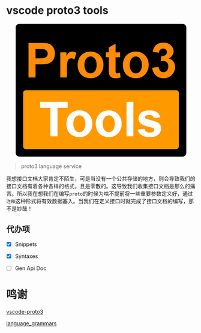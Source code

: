 # vscode proto3 tools

<p align="center">
    <img src="../images/logo.png">
</p>

> proto3 language service

我想接口文档大家肯定不陌生，可是当没有一个公共存储的地方，则会导致我们的接口文档有着各种各样的格式，且是零散的。这导致我们收集接口文档是那么的痛苦。所以我在想我们在编写`proto`的时候为啥不提前将一些重要参数定义好，通过`注释`这种形式将有效数据塞入。当我们在定义接口时就完成了接口文档的编写，那不是妙哉！


## 代办项
- [x] Snippets

- [x] Syntaxes

- [ ] Gen Api Doc

# 鸣谢

[vscode-proto3](https://github.com/zxh0/vscode-proto3)  

[language_grammars](https://macromates.com/manual/en/language_grammars#naming_conventions)